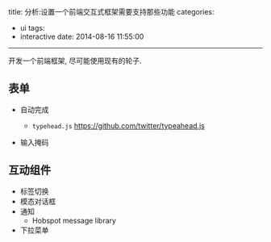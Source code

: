title: 分析:设置一个前端交互式框架需要支持那些功能
categories:
  - ui
tags:
  - interactive
date: 2014-08-16 11:55:00
---


开发一个前端框架, 尽可能使用现有的轮子.


## 表单

- 自动完成
    - `typehead.js`
    https://github.com/twitter/typeahead.js 
    
- 输入掩码

## 互动组件

- 标签切换
- 模态对话框
- 通知
    - Hobspot message library
- 下拉菜单
